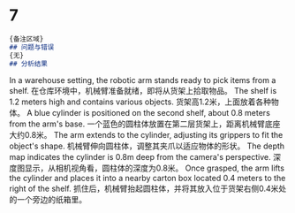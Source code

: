 # 7

```markdown
{备注区域}
## 问题与错误
{无}
## 分析结果
```

In a warehouse setting, the robotic arm stands ready to pick items from a shelf.
在仓库环境中，机械臂准备就绪，即将从货架上拾取物品。
The shelf is 1.2 meters high and contains various objects.
货架高1.2米，上面放着各种物体。
A blue cylinder is positioned on the second shelf, about 0.8 meters from the arm's base.
一个蓝色的圆柱体放置在第二层货架上，距离机械臂底座大约0.8米。
The arm extends to the cylinder, adjusting its grippers to fit the object's shape.
机械臂伸向圆柱体，调整其夹爪以适应物体的形状。
The depth map indicates the cylinder is 0.8m deep from the camera's perspective.
深度图显示，从相机视角看，圆柱体的深度为0.8米。
Once grasped, the arm lifts the cylinder and places it into a nearby carton box located 0.4 meters to the right of the shelf.
抓住后，机械臂抬起圆柱体，并将其放入位于货架右侧0.4米处的一个旁边的纸箱里。